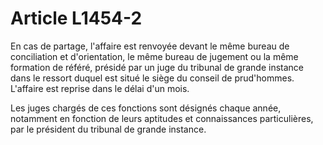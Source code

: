 # Article L1454-2

En cas de partage, l'affaire est renvoyée devant le même bureau de conciliation et d'orientation, le même bureau de jugement ou la même formation de référé, présidé par un juge du tribunal de grande instance dans le ressort duquel est situé le siège du conseil de prud'hommes. L'affaire est reprise dans le délai d'un mois.

Les juges chargés de ces fonctions sont désignés chaque année, notamment en fonction de leurs aptitudes et connaissances particulières, par le président du tribunal de grande instance.